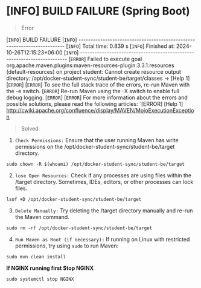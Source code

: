 # [INFO] BUILD FAILURE (Spring Boot)
> Error

[`INFO`] BUILD FAILURE
[`INFO`] ------------------------------------------------------------------------
[`INFO`] Total time:  0.839 s
[`INFO`] Finished at: 2024-10-26T12:15:23+06:00
[`INFO`] ------------------------------------------------------------------------
[`ERROR`] Failed to execute goal org.apache.maven.plugins:maven-resources-plugin:3.3.1:resources (default-resources) on project student: Cannot create resource output directory: /opt/docker-student-sync/student-be/target/classes -> [Help 1]
[`ERROR`]
[`ERROR`] To see the full stack trace of the errors, re-run Maven with the -e switch.
[`ERROR`] Re-run Maven using the -X switch to enable full debug logging.
[`ERROR`]
[`ERROR`] For more information about the errors and possible solutions, please read the following articles:
`[ERROR] [Help 1] http://cwiki.apache.org/confluence/display/MAVEN/MojoExecutionException


> Solved

1. `Check Permissions:` Ensure that the user running Maven has write permissions on the /opt/docker-student-sync/student-be/target directory.
```
sudo chown -R $(whoami) /opt/docker-student-sync/student-be/target
```
2. `lose Open Resources:` Check if any processes are using files within the /target directory. Sometimes, IDEs, editors, or other processes can lock files.
```
lsof +D /opt/docker-student-sync/student-be/target
```
3. `Delete Manually:` Try deleting the /target directory manually and re-run the Maven command.
```
sudo rm -rf /opt/docker-student-sync/student-be/target
```
4. `Run Maven as Root (if necessary):` If running on Linux with restricted permissions, try using `sudo` to run Maven:
```
sudo mvn clean install
```

**If NGINX running first Stop NGINX**
```
sudo systemctl stop NGINX
```